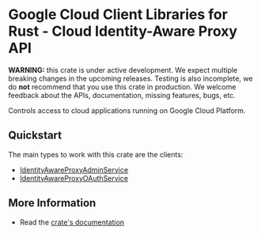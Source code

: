 # Google Cloud Client Libraries for Rust - Cloud Identity-Aware Proxy API

<!-- Code generated by sidekick. DO NOT EDIT. -->

**WARNING:** this crate is under active development. We expect multiple breaking
changes in the upcoming releases. Testing is also incomplete, we do **not**
recommend that you use this crate in production. We welcome feedback about the
APIs, documentation, missing features, bugs, etc.

Controls access to cloud applications running on Google Cloud Platform.

## Quickstart

The main types to work with this crate are the clients:

* [IdentityAwareProxyAdminService]
* [IdentityAwareProxyOAuthService]

## More Information

* Read the [crate's documentation](https://docs.rs/google-cloud-iap-v1/latest/google-cloud-iap-v1)

[IdentityAwareProxyAdminService]: https://docs.rs/google-cloud-iap-v1/latest/google_cloud_iap_v1/client/struct.IdentityAwareProxyAdminService.html
[IdentityAwareProxyOAuthService]: https://docs.rs/google-cloud-iap-v1/latest/google_cloud_iap_v1/client/struct.IdentityAwareProxyOAuthService.html
